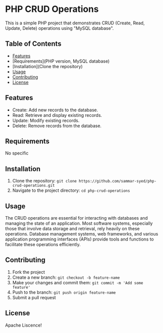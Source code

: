 # PHP CRUD Operations

This is a simple PHP project that demonstrates CRUD (Create, Read, Update, Delete) operations using "MySQL database".

## Table of Contents

- [Features](CRUD)
- [Requirements](PHP version, MySQL database)
- [Installation](Clone the repository)
- [Usage](Essentials)
- [Contributing](Contributing)
- [License](License)

## Features

- Create: Add new records to the database.
- Read: Retrieve and display existing records.
- Update: Modify existing records.
- Delete: Remove records from the database.

## Requirements

No specific

## Installation

1. Clone the repository: `git clone https://github.com/sammar-syed/php-crud-operations.git`
2. Navigate to the project directory: `cd php-crud-operations`

## Usage

The CRUD operations are essential for interacting with databases and managing the state of an application.
Most software systems, especially those that involve data storage and retrieval, rely heavily on these operations.
Database management systems, web frameworks, and various application programming interfaces (APIs) provide tools and functions to facilitate these operations efficiently.

## Contributing

1. Fork the project
2. Create a new branch: `git checkout -b feature-name`
3. Make your changes and commit them: `git commit -m 'Add some feature'`
4. Push to the branch: `git push origin feature-name`
5. Submit a pull request

## License

Apache Liscence!



